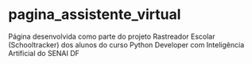 # pagina_assistente_virtual
Página desenvolvida como parte do projeto Rastreador Escolar (Schooltracker) dos alunos do curso Python Developer com Inteligência Artificial do SENAI DF
